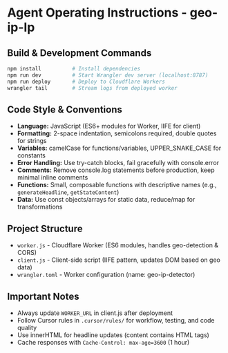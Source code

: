 # Agent Operating Instructions - geo-ip-lp

## Build & Development Commands
```bash
npm install          # Install dependencies
npm run dev          # Start Wrangler dev server (localhost:8787)
npm run deploy       # Deploy to Cloudflare Workers
wrangler tail        # Stream logs from deployed worker
```

## Code Style & Conventions
- **Language:** JavaScript (ES6+ modules for Worker, IIFE for client)
- **Formatting:** 2-space indentation, semicolons required, double quotes for strings
- **Variables:** camelCase for functions/variables, UPPER_SNAKE_CASE for constants
- **Error Handling:** Use try-catch blocks, fail gracefully with console.error
- **Comments:** Remove console.log statements before production, keep minimal inline comments
- **Functions:** Small, composable functions with descriptive names (e.g., `generateHeadline`, `getStateContent`)
- **Data:** Use const objects/arrays for static data, reduce/map for transformations

## Project Structure
- `worker.js` - Cloudflare Worker (ES6 modules, handles geo-detection & CORS)
- `client.js` - Client-side script (IIFE pattern, updates DOM based on geo data)
- `wrangler.toml` - Worker configuration (name: geo-ip-detector)

## Important Notes
- Always update `WORKER_URL` in client.js after deployment
- Follow Cursor rules in `.cursor/rules/` for workflow, testing, and code quality
- Use innerHTML for headline updates (content contains HTML tags)
- Cache responses with `Cache-Control: max-age=3600` (1 hour)